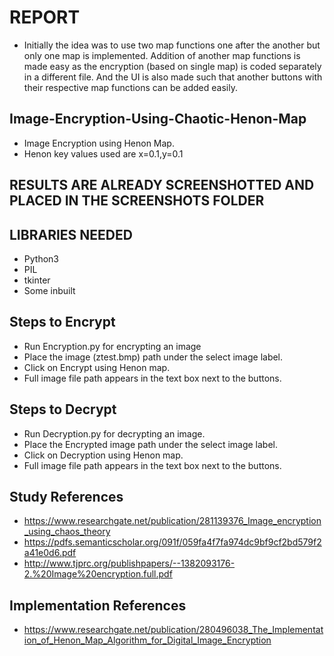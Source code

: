 # REPORT 

* Initially the idea was to use two map functions one after the another but only one map is implemented. Addition of another map functions is made easy as the encryption (based on single map) is coded separately in a different file. And the UI is also made such that another buttons with their respective map functions can be added easily. 

## Image-Encryption-Using-Chaotic-Henon-Map
* Image Encryption using Henon Map. 
* Henon key values used are x=0.1,y=0.1

## RESULTS ARE ALREADY SCREENSHOTTED AND PLACED IN THE SCREENSHOTS FOLDER

## LIBRARIES NEEDED 
* Python3 
* PIL
* tkinter
* Some inbuilt

## Steps to Encrypt
* Run Encryption.py for encrypting an image
* Place the image (ztest.bmp) path under the select image label.
* Click on Encrypt using Henon map.
* Full image file path appears in the text box next to the buttons.

## Steps to Decrypt
* Run Decryption.py for decrypting an image.
* Place the Encrypted image path under the select image label.
* Click on Decryption using Henon map.
* Full image file path appears in the text box next to the buttons.

## Study References
* https://www.researchgate.net/publication/281139376_Image_encryption_using_chaos_theory
* https://pdfs.semanticscholar.org/091f/059fa4f7fa974dc9bf9cf2bd579f2a41e0d6.pdf
* http://www.tjprc.org/publishpapers/--1382093176-2.%20Image%20encryption.full.pdf

## Implementation References 
* https://www.researchgate.net/publication/280496038_The_Implementation_of_Henon_Map_Algorithm_for_Digital_Image_Encryption





